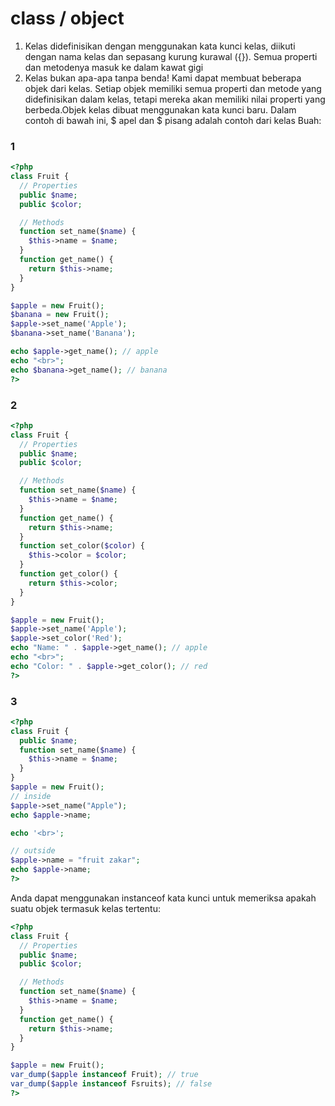 # class / object
1. Kelas didefinisikan dengan menggunakan kata kunci kelas, diikuti dengan nama kelas dan sepasang kurung kurawal ({}). Semua properti dan metodenya masuk ke dalam kawat gigi
1. Kelas bukan apa-apa tanpa benda! Kami dapat membuat beberapa objek dari kelas. Setiap objek memiliki semua properti dan metode yang didefinisikan dalam kelas, tetapi mereka akan memiliki nilai properti yang berbeda.Objek kelas dibuat menggunakan kata kunci baru.
Dalam contoh di bawah ini, $ apel dan $ pisang adalah contoh dari kelas Buah:

### 1
```php
<?php
class Fruit {
  // Properties
  public $name;
  public $color;

  // Methods
  function set_name($name) {
    $this->name = $name;
  }
  function get_name() {
    return $this->name;
  }
}

$apple = new Fruit();
$banana = new Fruit();
$apple->set_name('Apple');
$banana->set_name('Banana');

echo $apple->get_name(); // apple
echo "<br>";
echo $banana->get_name(); // banana
?>
```

### 2
```php
<?php
class Fruit {
  // Properties
  public $name;
  public $color;

  // Methods
  function set_name($name) {
    $this->name = $name;
  }
  function get_name() {
    return $this->name;
  }
  function set_color($color) {
    $this->color = $color;
  }
  function get_color() {
    return $this->color;
  }
}

$apple = new Fruit();
$apple->set_name('Apple');
$apple->set_color('Red');
echo "Name: " . $apple->get_name(); // apple
echo "<br>";
echo "Color: " . $apple->get_color(); // red
?>
```

### 3
```php
<?php
class Fruit {
  public $name;
  function set_name($name) {
    $this->name = $name;
  }
}
$apple = new Fruit();
// inside
$apple->set_name("Apple");
echo $apple->name;

echo '<br>';

// outside
$apple->name = "fruit zakar";
echo $apple->name;
?>
```

Anda dapat menggunakan instanceof kata kunci untuk memeriksa apakah suatu objek termasuk kelas tertentu:

```php
<?php
class Fruit {
  // Properties
  public $name;
  public $color;

  // Methods
  function set_name($name) {
    $this->name = $name;
  }
  function get_name() {
    return $this->name;
  }
}

$apple = new Fruit();
var_dump($apple instanceof Fruit); // true
var_dump($apple instanceof Fsruits); // false
?>
```